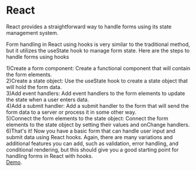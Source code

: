 # React
React provides a straightforward way to handle forms using its state management system.

Form handling in React using hooks is very similar to the traditional method, but it utilizes the useState hook to manage form state. Here are the steps to
handle forms using hooks

1)Create a form component: Create a functional component that will contain the form elements.</br>
2)Create a state object: Use the useState hook to create a state object that will hold the form data.</br>
3)Add event handlers: Add event handlers to the form elements to update the state when a user enters data.</br>
4)Add a submit handler: Add a submit handler to the form that will send the form data to a server or process it in some other way.</br>
5)Connect the form elements to the state object: Connect the form elements to the state object by setting their values and onChange handlers.</br>
6)That's it! Now you have a basic form that can handle user input and submit data using React hooks. Again, there are many variations and additional
features you can add, such as validation, error handling, and conditional rendering, but this should give you a good starting point for handling forms
in React with hooks.</br>
[Demo](https://stackblitz.com/edit/react-fbjbuv?file=src%2FApp.js,public%2Findex.html,src%2FForm.js).









